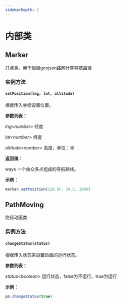 ```yaml
---
sidebarDepth: 2
---
```


# 内部类

## Marker

打点类，用于根据geojson路网计算导航路径

### 实例方法
#### `setPosition(lng, lat, altitude)`

根据传入坐标设置位置。

**参数列表：**

*lng\<number>* 经度

*lat\<number>* 纬度

*altitude\<number>* 高度，单位：米

**返回值：**

ways 一个由众多点组成的导航路线。

**示例：**
```js
marker.setPosition(120.05, 30.3, 1000)
```

## PathMoving

路径动画类

### 实例方法
#### `changeStatus(status)`

根据传入状态来设置动画的运行状态。

**参数列表：**

*status\<boolean>* 运行状态，false为不运行，true为运行

**示例：**
```js
pm.changeStatus(true)
```